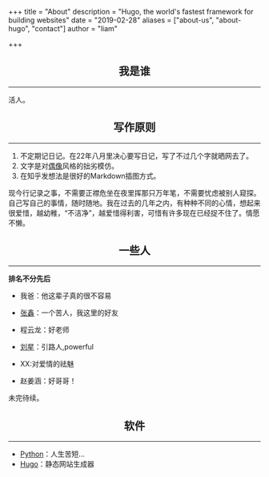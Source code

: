+++
title = "About"
description = "Hugo, the world's fastest framework for building websites"
date = "2019-02-28"
aliases = ["about-us", "about-hugo", "contact"]
author = "liam"

+++

## <h2 align = "center">我是谁</h2> 
-----
活人。
## <h2 align = "center">写作原则</h2> 
-----
1. 不定期记日记。在22年八月里决心要写日记，写了不过几个字就晒网去了。
2. 文字是对[偶像](https://baike.baidu.com/item/废名/3243892)风格的拙劣模仿。
3. 在知乎发想法是很好的Markdown插图方式。


现今行记录之事，不需要正襟危坐在夜里挥那只万年笔，不需要忧虑被别人窥探。自己写自己的事情，随时随地。我在过去的几年之内，有种种不同的心情，想起来很爱惜，越幼稚，“不洁净”，越爱惜得利害，可惜有许多现在已经捉不住了。情愿不懒。

## <h2 align = "center">一些人</h2> 
-----
**排名不分先后**

- 我爸：他这辈子真的很不容易

- [张鑫](https://www.zhihu.com/people/xian-chi-70-72)：一个苦人，我这里的好友

- 程云龙：好老师

- [刘星](https://b23.tv/mz9muoW)：引路人,powerful

- XX:对爱情的祛魅

- 赵姜涵：好哥哥！

  

未完待续。



## <h2 align = "center">软件</h2> 
-----
- [Python](https://www.python.org/)：人生苦短...
- [Hugo](https://gohugo.io/)：静态网站生成器
